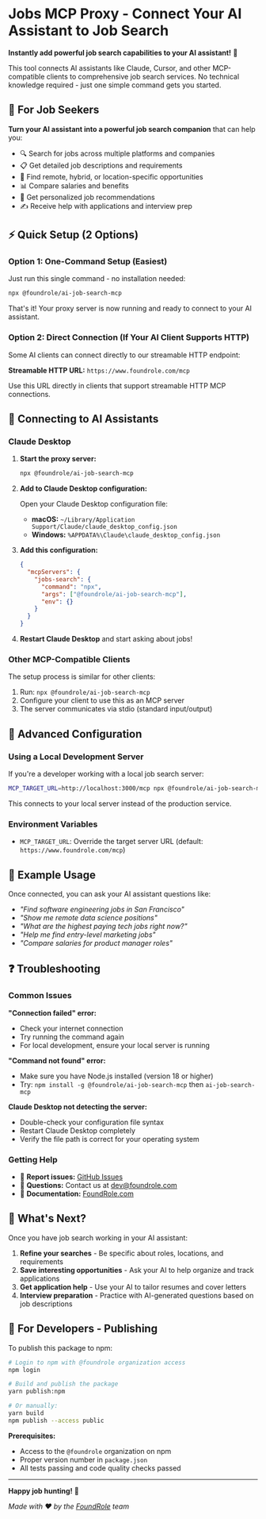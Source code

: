 # Jobs MCP Proxy - Connect Your AI Assistant to Job Search

**Instantly add powerful job search capabilities to your AI assistant!** 🚀

This tool connects AI assistants like Claude, Cursor, and other MCP-compatible clients to comprehensive job search services. No technical knowledge required - just one simple command gets you started.

## 🎯 For Job Seekers

**Turn your AI assistant into a powerful job search companion** that can help you:

- 🔍 Search for jobs across multiple platforms and companies
- 📋 Get detailed job descriptions and requirements
- 💼 Find remote, hybrid, or location-specific opportunities
- 📊 Compare salaries and benefits
- 🎯 Get personalized job recommendations
- ✍️ Receive help with applications and interview prep

## ⚡ Quick Setup (2 Options)

### Option 1: One-Command Setup (Easiest)

Just run this single command - no installation needed:

```bash
npx @foundrole/ai-job-search-mcp
```

That's it! Your proxy server is now running and ready to connect to your AI assistant.

### Option 2: Direct Connection (If Your AI Client Supports HTTP)

Some AI clients can connect directly to our streamable HTTP endpoint:

**Streamable HTTP URL:** `https://www.foundrole.com/mcp`

Use this URL directly in clients that support streamable HTTP MCP connections.

## 🤖 Connecting to AI Assistants

### Claude Desktop

1. **Start the proxy server:**

   ```bash
   npx @foundrole/ai-job-search-mcp
   ```

2. **Add to Claude Desktop configuration:**

   Open your Claude Desktop configuration file:
   - **macOS:** `~/Library/Application Support/Claude/claude_desktop_config.json`
   - **Windows:** `%APPDATA%\Claude\claude_desktop_config.json`

3. **Add this configuration:**

   ```json
   {
     "mcpServers": {
       "jobs-search": {
         "command": "npx",
         "args": ["@foundrole/ai-job-search-mcp"],
         "env": {}
       }
     }
   }
   ```

4. **Restart Claude Desktop** and start asking about jobs!

### Other MCP-Compatible Clients

The setup process is similar for other clients:

1. Run: `npx @foundrole/ai-job-search-mcp`
2. Configure your client to use this as an MCP server
3. The server communicates via stdio (standard input/output)

## 🔧 Advanced Configuration

### Using a Local Development Server

If you're a developer working with a local job search server:

```bash
MCP_TARGET_URL=http://localhost:3000/mcp npx @foundrole/ai-job-search-mcp
```

This connects to your local server instead of the production service.

### Environment Variables

- `MCP_TARGET_URL`: Override the target server URL (default: `https://www.foundrole.com/mcp`)

## 💬 Example Usage

Once connected, you can ask your AI assistant questions like:

- _"Find software engineering jobs in San Francisco"_
- _"Show me remote data science positions"_
- _"What are the highest paying tech jobs right now?"_
- _"Help me find entry-level marketing jobs"_
- _"Compare salaries for product manager roles"_

## ❓ Troubleshooting

### Common Issues

**"Connection failed" error:**

- Check your internet connection
- Try running the command again
- For local development, ensure your local server is running

**"Command not found" error:**

- Make sure you have Node.js installed (version 18 or higher)
- Try: `npm install -g @foundrole/ai-job-search-mcp` then `ai-job-search-mcp`

**Claude Desktop not detecting the server:**

- Double-check your configuration file syntax
- Restart Claude Desktop completely
- Verify the file path is correct for your operating system

### Getting Help

- 🐛 **Report issues:** [GitHub Issues](https://github.com/foundrole/jobs-mcp-proxy/issues)
- 💬 **Questions:** Contact us at dev@foundrole.com
- 📖 **Documentation:** [FoundRole.com](https://foundrole.com)

## 🚀 What's Next?

Once you have job search working in your AI assistant:

1. **Refine your searches** - Be specific about roles, locations, and requirements
2. **Save interesting opportunities** - Ask your AI to help organize and track applications
3. **Get application help** - Use your AI to tailor resumes and cover letters
4. **Interview preparation** - Practice with AI-generated questions based on job descriptions

## 🚀 For Developers - Publishing

To publish this package to npm:

```bash
# Login to npm with @foundrole organization access
npm login

# Build and publish the package
yarn publish:npm

# Or manually:
yarn build
npm publish --access public
```

**Prerequisites:**

- Access to the `@foundrole` organization on npm
- Proper version number in `package.json`
- All tests passing and code quality checks passed

---

**Happy job hunting!** 🎉

_Made with ❤️ by the [FoundRole](https://foundrole.com) team_
